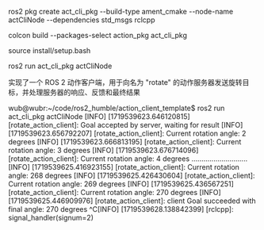 

ros2 pkg create act_cli_pkg --build-type ament_cmake --node-name actCliNode --dependencies std_msgs rclcpp



colcon build --packages-select action_pkg act_cli_pkg

source install/setup.bash


ros2 run act_cli_pkg actCliNode




实现了一个 ROS 2 动作客户端，用于向名为 "rotate" 的动作服务器发送旋转目标，并处理服务器的响应、反馈和最终结果





wub@wubr:~/code/ros2_humble/action_client_template$ ros2 run act_cli_pkg actCliNode 
[INFO] [1719539623.646120815] [rotate_action_client]: Goal accepted by server, waiting for result
[INFO] [1719539623.656792207] [rotate_action_client]: Current rotation angle: 2 degrees
[INFO] [1719539623.666813195] [rotate_action_client]: Current rotation angle: 3 degrees
[INFO] [1719539623.676714096] [rotate_action_client]: Current rotation angle: 4 degrees
............................
[INFO] [1719539625.416923155] [rotate_action_client]: Current rotation angle: 268 degrees
[INFO] [1719539625.426430604] [rotate_action_client]: Current rotation angle: 269 degrees
[INFO] [1719539625.436567251] [rotate_action_client]: Current rotation angle: 270 degrees
[INFO] [1719539625.446909976] [rotate_action_client]: client Goal succeeded with final angle: 270 degrees
^C[INFO] [1719539628.138842399] [rclcpp]: signal_handler(signum=2) 






